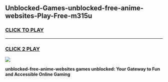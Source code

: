 
## Unblocked-Games-unblocked-free-anime-websites-Play-Free-m315u
<h3>
<a href="https://premium76.site?title=unblocked-free-anime-websites&ref=21A">CLICK TO PLAY</a></h3>
<hr>

<h3>
<a href="https://premium76.site?title=unblocked-free-anime-websites&ref=21A">CLICK 2 PLAY</a>
  
</h3>

<a href="https://premium76.site?title=unblocked-free-anime-websites&ref=21A"><img src="https://clearcache.store/games.png"></a>


**unblocked-free-anime-websites games unblocked: Your Gateway to Fun and Accessible Online Gaming**
